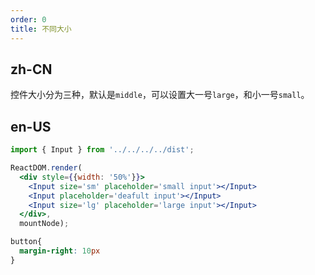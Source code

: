 ```yaml
---
order: 0
title: 不同大小
---
```


## zh-CN

控件大小分为三种，默认是`middle`，可以设置大一号`large`，和小一号`small`。

## en-US

````jsx
import { Input } from '../../../../dist';

ReactDOM.render(
  <div style={{width: '50%'}}>
    <Input size='sm' placeholder='small input'></Input>
    <Input placeholder='deafult input'></Input>
    <Input size='lg' placeholder='large input'></Input>
  </div>,
  mountNode);
````

````css
button{
  margin-right: 10px
}
````
